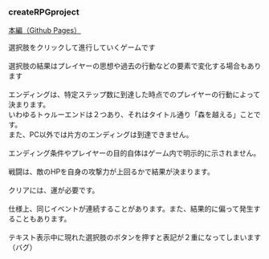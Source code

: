 ### createRPGproject

[本編（Github Pages）](https://tesoro22.github.io/createRPG/)

選択肢をクリックして進行していくゲームです
<br><br>選択肢の結果はプレイヤーの思想や過去の行動などの要素で変化する場合もあります
<br><br>エンディングは、特定ステップ数に到達した時点でのプレイヤーの行動によって決まります。<br>いわゆるトゥルーエンドは２つあり、それはタイトル通り「森を越える」ことです。
<br>また、PC以外では片方のエンディングは到達できません。
<br><br>エンディング条件やプレイヤーの目的自体はゲーム内で明示的に示されません。
<br><br>戦闘は、敵のHPを自身の攻撃力が上回るかで結果が決まります。
<br><br>クリアには、運が必要です。
<br><br>仕様上、同じイベントが連続することがあります。また、結果的に偏って発生することもあります。
<br><br>テキスト表示中に現れた選択肢のボタンを押すと表記が２重になってしまいます（バグ）

